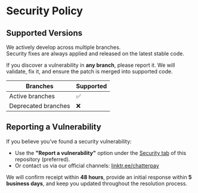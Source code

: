 # Security Policy

## Supported Versions

We actively develop across multiple branches.  
Security fixes are always applied and released on the latest stable code.  

If you discover a vulnerability in **any branch**, please report it. We will validate, fix it, and ensure the patch is merged into supported code.

| Branches            | Supported          |
| ------------------- | ------------------ |
| Active branches     | ✅                 |
| Deprecated branches | ❌                 |

## Reporting a Vulnerability

If you believe you’ve found a security vulnerability:

- Use the **"Report a vulnerability"** option under the [Security tab](https://github.com/P4-Games/ChatterPay-Backend/security) of this repository (preferred).  
- Or contact us via our official channels: [linktr.ee/chatterpay](https://linktr.ee/chatterpay)

We will confirm receipt within **48 hours**, provide an initial response within **5 business days**, and keep you updated throughout the resolution process.